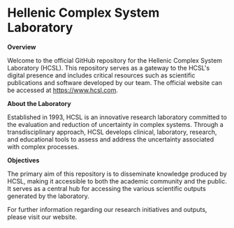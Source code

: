 # Hellenic Complex System Laboratory

**Overview**

Welcome to the official GitHub repository for the Hellenic Complex System Laboratory (HCSL). This repository serves as a gateway to the HCSL's digital presence and includes critical resources such as scientific publications and software developed by our team. The official website can be accessed at https://www.hcsl.com.

**About the Laboratory**

Established in 1993, HCSL is an innovative research laboratory committed to the evaluation and reduction of uncertainty in complex systems. Through a transdisciplinary approach, HCSL develops clinical, laboratory, research, and educational tools to assess and address the uncertainty associated with complex processes.

**Objectives**

The primary aim of this repository is to disseminate knowledge produced by HCSL, making it accessible to both the academic community and the public. It serves as a central hub for accessing the various scientific outputs generated by the laboratory.

For further information regarding our research initiatives and outputs, please visit our website.
